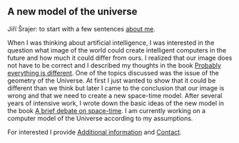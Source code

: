 ## A new model of the universe

Jiří Šrajer: to start with a few sentences [about me](autor).

When I was thinking about artificial intelligence, I was interested in the question
what image of the world could create intelligent computers in the future
and how much it could differ from ours.
I realized that our image does not have to be correct
and I described my thoughts in the book [Probably everything is different](prawdopodobnie).
One of the topics discussed was the issue of the geometry of the Universe.
At first I just wanted to show that it could be different than we think
but later I came to the conclusion that our image is wrong
and that we need to create a new space-time model.
After several years of intensive work, I wrote down the basic ideas of the new model in the book [A brief debate on space-time](czasoprzestrzen).
I am currently working on a computer model of the Universe according to my assumptions.

For interested I provide [Additional information](dodatki)
and [Contact](kontakt).
